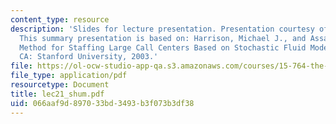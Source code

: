 ```yaml
---
content_type: resource
description: 'Slides for lecture presentation. Presentation courtesy of Stephen Shum.
  This summary presentation is based on: Harrison, Michael J., and Assaf Zeevi. "A
  Method for Staffing Large Call Centers Based on Stochastic Fluid Models." Stanford,
  CA: Stanford University, 2003.'
file: https://ol-ocw-studio-app-qa.s3.amazonaws.com/courses/15-764-the-theory-of-operations-management-spring-2004/066aaf9d897033bd3493b3f073b3df38_lec21_shum.pdf
file_type: application/pdf
resourcetype: Document
title: lec21_shum.pdf
uid: 066aaf9d-8970-33bd-3493-b3f073b3df38
---
```

